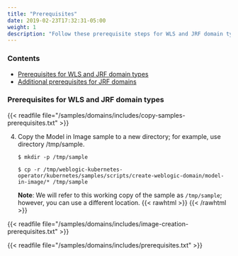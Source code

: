 ```yaml
---
title: "Prerequisites"
date: 2019-02-23T17:32:31-05:00
weight: 1
description: "Follow these prerequisite steps for WLS and JRF domain types."
---
```

### Contents

- [Prerequisites for WLS and JRF domain types](##prerequisites-for-wls-and-jrf-domain-types)
- [Additional prerequisites for JRF domains](#additional-prerequisites-for-jrf-domains)

### Prerequisites for WLS and JRF domain types

{{< readfile file="/samples/domains/includes/copy-samples-prerequisites.txt" >}}

4. Copy the Model in Image sample to a new directory; for example, use directory /tmp/sample.
   ```
   $ mkdir -p /tmp/sample
   ```

   ```
   $ cp -r /tmp/weblogic-kubernetes-operator/kubernetes/samples/scripts/create-weblogic-domain/model-in-image/* /tmp/sample
   ```
   **Note**: We will refer to this working copy of the sample as `/tmp/sample`; however, you can use a different location.
   {{< rawhtml >}}
   <a name="resume"></a>
   {{< /rawhtml >}}

{{< readfile file="/samples/domains/includes/image-creation-prerequisites.txt" >}}

{{< readfile file="/samples/domains/includes/prerequisites.txt" >}}
